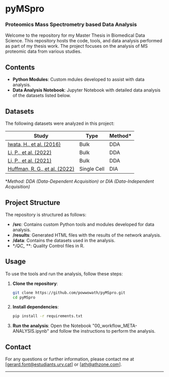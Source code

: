 # pyMSpro
### Proteomics Mass Spectrometry based Data Analysis 

Welcome to the repository for my Master Thesis in Biomedical Data Science. This repository hosts the code, tools, and data analysis performed as part of my thesis work. The project focuses on the analysis of MS proteomic data from various studies.

## Contents

- **Python Modules**: Custom mdules developed to assist with data analysis.
- **Data Analysis Notebook**: Jupyter Notebook with detailed data analysis of the datasets listed below.

## Datasets

The following datasets were analyzed in this project:

| Study | Type | Method* |
|-------|-------|----------|
| [Iwata, H., et al. (2016)](https://www.nature.com/articles/ncomms12849) | Bulk | DDA      |
| [Li, P., et al. (2022)](https://link.springer.com/article/10.1631/jzus.B2100930) | Bulk | DDA      |
| [Li, P., et al. (2021)](https://pubmed.ncbi.nlm.nih.gov/34267761/) | Bulk | DDA      |
| [Huffman, R. G., et al. (2022)](https://www.nature.com/articles/s41592-023-01830-1) | Single Cell | DIA      |

**Method: DDA (Data-Dependent Acquisition) or DIA (Data-Independent Acquisition)*

## Project Structure

The repository is structured as follows:

- **/src**: Contains custom Python tools and modules developed for data analysis.
- **/results**: Generated HTML files with the results of the network analysis.
- **/data**: Contains the datasets used in the analysis.
- **/QC_* **: Quality Control files in R.


## Usage

To use the tools and run the analysis, follow these steps:

1. **Clone the repository**:
    ```bash
    git clone https://github.com/powwowath/pyMSpro.git
    cd pyMSpro
    ```

2. **Install dependencies**:
    ```bash
    pip install -r requirements.txt
    ```

3. **Run the analysis**:
    Open the Notebook "00_workflow_META-ANALYSIS.ipynb" and follow the instructions to perform the analysis.

## Contact

For any questions or further information, please contact me at [gerard.font@estudiants.urv.cat] or [ath@athzone.com].

---



